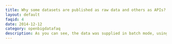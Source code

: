 ```yaml
---
title: Why some datasets are published as raw data and others as APIs?
layout: default
faqid: 4
date: 2014-12-12
category: openbigdatafaq
description: As you can see, the data was supplied in batch mode, using downloadable compressed files, or through API, if this kind of access is meaningful.<br/><a href="http://www.govtech.com/applications/Whats-an-API-and-Why-Do-You-Need-One.html" target="_blank">API data access</a> allows a specific audience to use data more quickly, easily and efficiently when they are looking to do something specific with the information.
---
```


